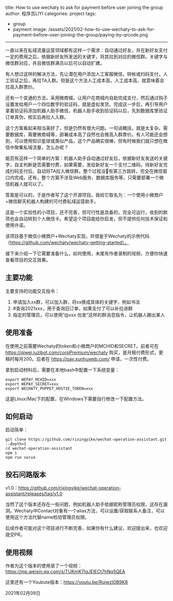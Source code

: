 title: How to use wechaty to ask for payment before user joining the group
author: 程序员LIYI
categories: project
tags:
  - group
  - payment
image: /assets/2021/02-how-to-use-wechaty-to-ask-for-payment-before-user-joining-the-group/paying-by-qrcode.png
---

一直以来在私域流量运营领域都有这样一个需求：自动通过好友，并在新好友支付一定的费用之后，依据新好友所发送的关键字，将其拉到对应的微信群。关键字与微信群对应，并且微信群满员以后可以自动扩建。

有人想过这样的解决方法，先让潜在用户添加人工客服微信，转帐或扫码支付，人工验证之后，再拉TA入群。但是这个方法人工成本高，人工成本高，就意味着会拉高入群票价。

还有一个变通的方法，采用微商城，让用户在商城内自助完成支付，然后通过钩子设置发给用户一个四位数字的验证码，就是虚拟发货。完成这一步后，再引导用户拿着验证码添加机器人助手微信，机器人助手收到验证码以后，先到数据库里验证订单真伪，核实后再拉人入群。

这个方案看起来相当美好了，但是仍然有很大问题。一句话概括，就是太复杂。需要数据库，需要微商城等，部署成本高了自然也会推高入群票价。有人可能还会想到，可以使用知识星球或类似产品，这个产品确实很棒，但有时候我们就只想在微信中聚集私域流量，怎么办呢？

能否有这样一个简单的方案：机器人助手自动通过好友后，依据新好友发送的关键字，自主判断是否需要付费，如果需要，发给新好友一个支付二维码，待新好友完成扫码支付后，自动将TA拉入微信群。整个过程没有第三方跳转，完全在微信窗口内完成。还有，整个方案不涉及Web服务、数据库服务等，只需要部署一个微信机器人就可以了。

答案是可以的，于是作者写了这个开源项目。我给它取名为：一个使用小微商户+微信聊天机器人构建的可付费私域运营助手。

这是一个实验性的小项目，还不完善，但可行性是具备的，完全可运行，收到的款项也会自动转到个人微信卡。希望这个项目能给你启发，但不提供任何技术保证和使用许诺。

该项目基于微信小微商户+Wechaty实现，并借鉴于Wechaty的示例代码（https://github.com/wechaty/wechaty-getting-started）。

接下来介绍一下它需要准备什么，如何使用，未尾有作者录制的视频，方便你快速查看项目的交互效果。

## 主要功能

主要支持的功能交互指令：

1. 申请加入xx群，可以加入群，将xx换成具体的关键字，例如书法
2. #查询2021xxx，用于查询旧订单，如果支付了可以补拉进群
3. 指定的管理员，可以使用”@xxx 勿发“这样的群消息指令，让机器人踢出某人

## 使用准备

在使用之前需要Wechaty的token和小微商户的MCHID和SECRET。前者可在 https://qiwei.juzibot.com/corpPremium/wechaty 购买，是月租付费形式，更稿时每月200。后者在 https://pay.xunhuweb.com/ 申请，一次性付费。

拿到启动材料后，需要在本地bash中配置一下系统变量：

```
export WEPAY_MCHID=xxx
export WEPAY_SECRET=xxx
export WECHATY_PUPPET_HOSTIE_TOKEN=xxx
```
这是Linux/Mac下的配置，在Windows下需要自行修改一下配置方法。

## 如何启动

启动简单：

```
git clone https://github.com/rixingyike/wechat-operation-assistant.git --depth=1
cd wechat-operation-assistant
npm i
npm run serve
```

## 投石问路版本

v1.0：https://github.com/rixingyike/wechat-operation-assistant/releases/tag/v1.0

当然了这个版本还存在一些问题，例如机器人助手依据昵称管理员权限，这存在漏洞。Wechaty中Contact对象有一个alias方法，可以设置/获取联系人备注，可以使用这个方法代替name检验管理员权限。

后续作者可能对这个项目进行不断完善，如果你有什么建议，欢迎提出来，也欢迎提交PR。

## 使用视频

作者为这个版本的使用录了一个视频：https://mp.weixin.qq.com/s/TUKmK7IgJElECt7hNq5QEA

这里还有一个Youbute版本：https://youtu.be/Rujwzt0B9K8

2021年02月09日